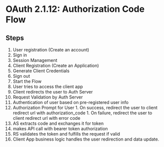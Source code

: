 # OAuth 2.1.12: Authorization Code Flow

## Steps
1. User registration (Create an account)
1. Sign in 
  1. Session Management
  1. Client Registration (Create an Application)
  1. Generate Client Credentials
1. Sign out
1. Start the Flow
  1. User tries to access the client app
  1. Client redirects the user to Auth Server
  1. Request Validation by Auth Server
  1. Authentication of user based on pre-registered user info
  1. Authorization Prompt for User
    1. On success, redirect the user to client redirect url with authorization_code
    1. On failure, redirect the user to client redirect url with error code
  1. AS extracts code and exchanges it for token
  1. makes API call with bearer token authorization
  1. RS validates the token and fulfills the request if valid
  1. Client App business logic handles the user redirection and data update. 